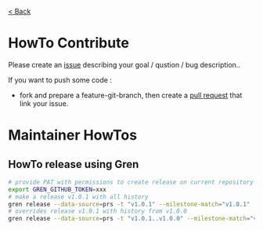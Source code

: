 [ < Back](../README.md)

# HowTo Contribute

Please create an [issue](https://github.com/boly38/drobadi/issues) describing your goal / qustion / bug description..

If you want to push some code :
- fork and prepare a feature-git-branch, then create a [pull request](https://github.com/boly38/drobadi/pulls) that link your issue.

# Maintainer HowTos
## HowTo release using Gren

```bash
# provide PAT with permissions to create release on current repository
export GREN_GITHUB_TOKEN=xxx
# make a release v1.0.1 with all history
gren release --data-source=prs -t "v1.0.1" --milestone-match="v1.0.1"
# overrides release v1.0.1 with history from v1.0.0
gren release --data-source=prs -t "v1.0.1..v1.0.0" --milestone-match="v1.0.1" --override
```
